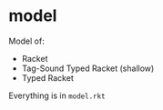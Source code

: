model
===

Model of:
- Racket
- Tag-Sound Typed Racket (shallow)
- Typed Racket

Everything is in `model.rkt`
